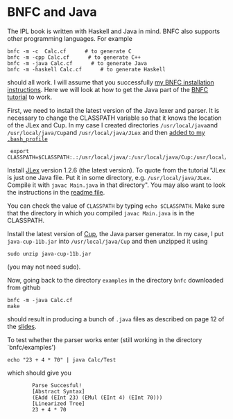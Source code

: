 # BNFC and Java

The IPL book is written with Haskell and Java in mind. BNFC also supports other programming languages. For example

    bnfc -m -c  Calc.cf      # to generate C
    bnfc -m -cpp Calc.cf      # to generate C++
    bnfc -m -java Calc.cf      # to generate Java
    bnfc -m -haskell Calc.cf      # to generate Haskell
    
should all work. I will assume that you successfully [my BNFC installation instructions](https://github.com/alexhkurz/compiler-construction/blob/master/BNFC-installation.md). Here we will look at how to get the 
Java part of the [BNFC tutorial](http://bnfc.digitalgrammars.com/tutorial/bnfc-tutorial.html) to work.

First, we need to install the latest version of the Java lexer and parser. It is necessary to change the CLASSPATH variable so that
it knows the location of the JLex and Cup. In my case I created directories `/usr/local/java`and `/usr/local/java/Cup`and `/usr/local/java/JLex` and then [added to my `.bash_profile`](https://github.com/alexhkurz/compiler-construction/blob/master/PATH.md)

     export CLASSPATH=$CLASSPATH:.:/usr/local/java/:/usr/local/java/Cup:/usr/local/java/JLex

Install [JLex](http://www.cs.princeton.edu/~appel/modern/java/JLex/) version 1.2.6 (the latest version). To quote from the tutorial "JLex is just one Java file. Put it in some directory, e.g. `/usr/local/java/JLex`. Compile it with `javac Main.java` in that directory". You may also want to look the instructions in the [readme file](http://www.cs.princeton.edu/~appel/modern/java/JLex/current/README). 

You can check the value of `CLASSPATH` by typing `echo $CLASSPATH`. Make sure that the directory in which you compiled `javac Main.java` is in the CLASSPATH.

Install the latest version of [Cup](http://www2.cs.tum.edu/projects/cup/), the Java parser generator. In my case, I put `java-cup-11b.jar` into `/usr/local/java/Cup` and then unzipped it using 

    sudo unzip java-cup-11b.jar
    
(you may not need sudo).

Now, going back to the directory `examples` in the directory `bnfc` downloaded from github

    bnfc -m -java Calc.cf
    make
 
should result in producing a bunch of `.java` files as described on page 12 of the [slides](http://www.grammaticalframework.org/ipl-book/slides/2-slides-ipl-book.pdf).

To test whether the parser works enter (still working in the directory `bnfc/examples')

    echo "23 + 4 * 70" | java Calc/Test 
        
which should give you 

            Parse Succesful!
            [Abstract Syntax]
            (EAdd (EInt 23) (EMul (EInt 4) (EInt 70))) 
            [Linearized Tree]
            23 + 4 * 70





   
